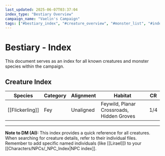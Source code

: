 ```yaml
---
last_updated: 2025-06-07T03:37:04
index_type: "Bestiary Overview"
campaign_name: "Vaelin's Campaign"
tags: ["#bestiary_index", "#creature_overview", "#monster_list", "#index_file", "#campaign_data", "#fey", "#beasts", "#aberrations"] # (NEW/ENHANCED)
---
```

# Bestiary - Index

This document serves as an index for all known creatures and monster species within the campaign.

## Creature Index

| Species         | Category | Alignment | Habitat                                   | CR  |
| --------------- | -------- | --------- | ----------------------------------------- | --- |
| [[Flickerling]] | Fey      | Unaligned | Feywild, Planar Crossroads, Hidden Groves | 1/4 |

---
**Note to DM (AI):** This index provides a quick reference for all creatures. When searching for creature details, refer to their individual files. Remember to add specific named individuals (like [[Lirael]]) to your [[Characters/NPCs/_NPC_Index|NPC index]].